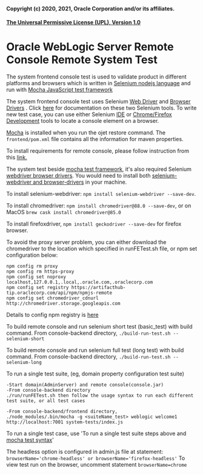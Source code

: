 #### Copyright (c) 2020, 2021, Oracle Corporation and/or its affiliates.
#### [The Universal Permissive License (UPL), Version 1.0](http://oss.oracle.com/licenses/upl.)

# Oracle WebLogic Server Remote Console Remote System Test 
The system frontend console test is used to validate product in different platforms and browsers which is written in [Selenium nodejs language](https://www.selenium.dev/selenium/docs/api/javascript/) and run with [Mocha JavaScript test framework](https://mochajs.org/)

The system frontend console test uses Selenium [Web Driver](https://www.selenium.dev/documentation/en/getting_started/quick/#webdriver) and [Browser Drivers](https://github.com/SeleniumHQ/) . Click [here](https://www.selenium.dev/documentation/en/introduction/the_selenium_project_and_tools/) for documentation on these two Selenium tools.
To write new test case, you can use either Selenium [IDE](https://www.selenium.dev/documentation/en/getting_started/quick/#ide) or [Chrome/Firefox Development](https://developers.google.com/web/tools/chrome-devtools) tools to locate a console element on a browser. 

[Mocha](https://mochajs.org/) is installed when you run the ojet restore command. The `frontend/pom.xml` file contains all the information for maven properties. 

To install requirements for remote console, please follow instruction from this [link.](https://gitlab-odx.oracledx.com/weblogic/console-backend/-/blob/master/frontend/README.md)

The system test beside [mocha test framework](https://github.com/mochajs), it's also required Selenium [webdriver browser drivers](https://www.selenium.dev/downloads/). You would need to install both [selenium-webdriver and browser-drivers](https://www.npmjs.com/package/selenium-webdriver) in your machine.

To install selenium-webdriver: `npm install selenium-webdriver --save-dev`.

To install chromedriver: `npm install chromedriver@88.0 --save-dev`, or on MacOS `brew cask install chromedriver@85.0`

To install firefoxdriver, `npm install geckodriver --save-dev` for firefox browser.

To avoid the proxy server problem, you can either download the chromedriver to the location which specified in runFETest.sh file, or npm set configuration below:
```
npm config rm proxy
npm config rm https-proxy
npm config set noproxy localhost,127.0.0.1,.local,.oracle.com,.oraclecorp.com
npm config set registry https://artifacthub-tip.oraclecorp.com/api/npm/npmjs-remote
npm config set chromedriver_cdnurl http://chromedriver.storage.googleapis.com
```
Details to config npm registry is [here](https://confluence.oraclecorp.com/confluence/display/JET/JET+CLI+Setup)

To build remote console and run selenium short test (basic_test) with build command. From console-backend directory, `./build-run-test.sh --selenium-short`

To build remote console and run selenium full test (long test) with build command. From console-backend directory, `./build-run-test.sh --selenium-long`

To run a single test suite, (eg, domain property configuration test suite)
```
-Start domain(AdminServer) and remote console(console.jar)
-From console-backend directory
./run/runFETest.sh then follow the usage syntax to run each different test suite, or all test cases

-From console-backend/frontend directory, 
./node_modules/.bin/mocha -g <suiteName_test> weblogic welcome1 http://localhost:7001 system-tests/index.js
```
To run a single test case, use 'To run a single test suite steps above and [mocha test syntax](https://github.com/mochajs)'

The headless option is configured in admin.js file at statement: `browserName='chrome-headless' or browserName='firefox-headless'`
To view test run on the browser, uncomment statement `browserName=chrome`
